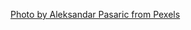 [Photo by Aleksandar Pasaric from Pexels](https://www.pexels.com/photo/woman-walking-in-the-street-during-night-time-1134166/?utm_content=attributionCopyText&utm_medium=referral&utm_source=pexels)